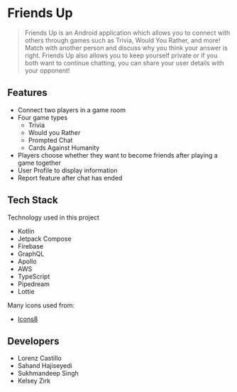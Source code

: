 # Friends Up
> Friends Up is an Android application which allows you to connect with others through games such as Trivia, Would You Rather, and more! Match with another person and discuss why you think your answer is right. Friends Up also allows you to keep yourself private or if you both want to continue chatting, you can share your user details with your opponent!

## Features
- Connect two players in a game room
- Four game types
	- Trivia
	- Would you Rather
	- Prompted Chat
	- Cards Against Humanity
- Players choose whether they want to become friends after playing a game together
- User Profile to display information
- Report feature after chat has ended


## Tech Stack
Technology used in this project
- Kotlin
- Jetpack Compose
- Firebase
- GraphQL
- Apollo 
- AWS 
- TypeScript
- Pipedream
- Lottie

Many icons used from: 
- [Icons8](https://icons8.com/icons/)

## Developers
- Lorenz Castillo
- Sahand Hajiseyedi
- Sukhmandeep Singh
- Kelsey Zirk